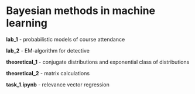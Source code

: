 # Bayesian methods in machine learning

**lab_1** - probabilistic models of course attendance

**lab_2** - EM-algorithm for detective

**theoretical_1** - conjugate distributions and exponential class of distributions

**theoretical_2** - matrix calculations

**task_1.ipynb** - relevance vector regression
